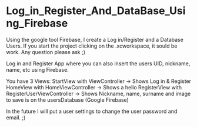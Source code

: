 # Log_in_Register_And_DataBase_Using_Firebase
Using the google tool Firebase, I create a Log in/Register and a Database Users. If you start the project clicking on the .xcworkspace, it sould be work. Any question please ask ;)


Log in and Register App where you can also insert the users UID, nickname, name, etc using Firebase.

You have 3 Views:
  StartView with ViewController -> Shows Log in & Register 
  HomeView with HomeViewController -> Shows a hello
  RegisterView with RegisterUserViewController -> Shows Nickname, name, surname and image to save is on the usersDatabase (Google Firebase)

In the future I will put a user settings to change the user password and email. ;)
